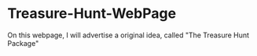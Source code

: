 # Treasure-Hunt-WebPage

On this webpage, I will advertise a original idea, called "The Treasure Hunt Package"
